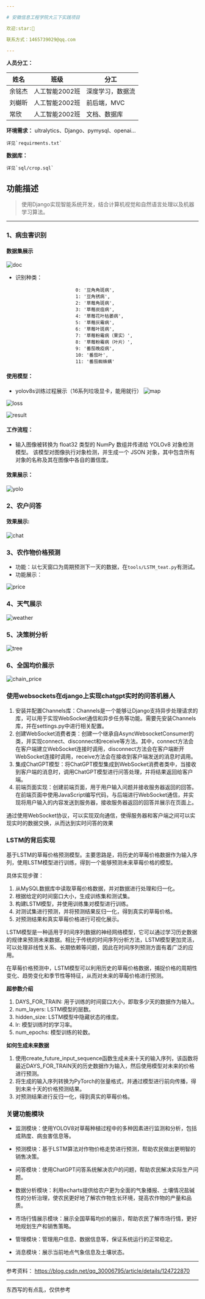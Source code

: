 ```yaml
---

# 安徽信息工程学院大三下实践项目

欢迎:star:🥰

联系方式：1465739029@qq.com

---
```


**人员分工：**
<div align="center">

| 姓名   | 班级           | 分工       |
| ------ | -------------- |----------|
| 余铭杰 | 人工智能2002班 | 深度学习，数据流 |
| 刘樾昕 | 人工智能2002班 | 前后端，MVC  |
| 常欣   | 人工智能2002班 | 文档、数据库   |

</div>

**环境需求：**
ultralytics、Django、pymysql、openai...

    详见`requirments.txt`

**数据库：**

    详见`sql/crop.sql`

## 功能描述
> 使用Django实现智能系统开发，结合计算机视觉和自然语言处理以及机器学习算法。
---

### **1、病虫害识别**

#### 数据集展示

![doc](./doc/doc.png)

* 识别种类：

                            0: '豆角角斑病',
                            1: '豆角锈病',
                            2: '草莓角斑病',
                            3: '草莓炭疽病',
                            4: '草莓花叶枯萎病',
                            5: '草莓灰霉病',
                            6: '草莓叶斑病',
                            7: '草莓粉霉病（果实）',
                            8: '草莓粉霉病（叶片）',
                            9: '番茄晚疫病',
                            10: '番茄叶',
                            11: '番茄蜘蛛螨'

#### 使用模型：

- yolov8s训练过程展示（16系列垃圾显卡，能用就行）
  ![map](doc/map.png)

![loss](doc/train_loss.png)

![result](doc/train_batch2.jpg)

#### 工作流程：

* 输入图像被转换为 float32 类型的 NumPy 数组并传递给 YOLOv8 对象检测模型。
  该模型对图像执行对象检测，并生成一个 JSON 对象，其中包含所有对象的名称及其在图像中各自的置信度。

#### 效果展示：

![yolo](doc/yolo.png)

### **2、农户问答**

#### 效果展示:

![chat](doc/chat.png)

### **3、农作物价格预测**

* 功能：以七天窗口为周期预测下一天的数据，在```tools/LSTM_teat.py```有测试。
* 功能展示：

![price](doc/img_2.png)

### **4、天气展示**

![weather](doc/img_3.png)

### **5、决策树分析**

![tree](doc/img_4.png)


### **6、全国均价展示**


![chain_price](doc/img_5.png)


### 使用websockets在django上实现chatgpt实时的问答机器人

1. 安装并配置Channels库：Channels是一个能够让Django支持异步处理请求的库，可以用于实现WebSocket通信和异步任务等功能。需要先安装Channels库，并在settings.py中进行相关配置。
2. 创建WebSocket消费者类：创建一个继承自AsyncWebsocketConsumer的类，并实现connect、disconnect和receive等方法。其中，connect方法会在客户端建立WebSocket连接时调用，disconnect方法会在客户端断开WebSocket连接时调用，receive方法会在接收到客户端发送的消息时调用。
3. 集成ChatGPT模型：将ChatGPT模型集成到WebSocket消费者类中，当接收到客户端的消息时，调用ChatGPT模型进行问答处理，并将结果返回给客户端。
4. 前端页面实现：创建前端页面，用于用户输入问题并接收服务器返回的回答。在前端页面中使用JavaScript编写代码，与后端进行WebSocket通信，并实现将用户输入的内容发送到服务器，接收服务器返回的回答并展示在页面上。

通过使用WebSocket协议，可以实现双向通信，使得服务器和客户端之间可以实现实时的数据交换，从而达到实时问答的效果

### LSTM的背后实现

基于LSTM的草莓价格预测模型。主要思路是，将历史的草莓价格数据作为输入序列，使用LSTM模型进行训练，得到一个能够预测未来草莓价格的模型。

具体实现步骤：

1. 从MySQL数据库中读取草莓价格数据，并对数据进行处理和归一化。
2. 根据给定的时间窗口大小，生成训练集和测试集。
3. 构建LSTM模型，并使用训练集对模型进行训练。
4. 对测试集进行预测，并将预测结果反归一化，得到真实的草莓价格。
5. 对预测结果和真实草莓价格进行可视化展示。

LSTM模型是一种适用于时间序列数据的神经网络模型，它可以通过学习历史数据的规律来预测未来数据。相比于传统的时间序列分析方法，LSTM模型更加灵活，可以处理非线性关系、长期依赖等问题，因此在时间序列预测方面有着广泛的应用。

在草莓价格预测中，LSTM模型可以利用历史的草莓价格数据，捕捉价格的周期性变化、趋势变化和季节性等特征，从而对未来的草莓价格进行预测。

**超参数介绍**

1. DAYS_FOR_TRAIN: 用于训练的时间窗口大小，即取多少天的数据作为输入。
2. num_layers: LSTM模型的层数。
3. hidden_size: LSTM模型中隐藏状态的维度。
4. lr: 模型训练时的学习率。
5. num_epochs: 模型训练的轮数。

**如何生成未来数据**

1. 使用create_future_input_sequence函数生成未来十天的输入序列，该函数将最近DAYS_FOR_TRAIN天的历史数据作为输入，然后使用模型对未来的价格进行预测。
2. 将生成的输入序列转换为PyTorch的张量格式，并通过模型进行前向传播，得到未来十天的价格预测结果。
3. 对预测结果进行反归一化，得到真实的草莓价格。

### 关键功能模块

- 监测模块：使用YOLOV8对草莓种植过程中的多种因素进行监测和分析，包括成熟度、病虫害信息等。

- 预测模块：基于LSTM算法对作物价格走势进行预测，帮助农民做出更明智的销售决策。

- 问答模块：使用ChatGPT问答系统解决农户的问题，帮助农民解决实际生产问题。

- 数据分析模块：利用echarts提供给农户更为全面的气象播报、土壤情况盐碱性的分析治理，使农民更好地了解农作物生长环境，提高农作物的产量和品质。

- 市场行情展示模块：展示全国草莓均价的展示，帮助农民了解市场行情，更好地规划生产和销售策略。

- 管理模块：管理用户信息、数据信息等，保证系统运行的正常稳定。

- 消息模块：展示当前地点气象信息及土壤状态。

---
参考资料：
https://blog.csdn.net/qq_30006795/article/details/124722870

---
东西写的有点乱，仅供参考